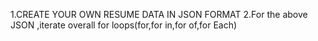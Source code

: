 1.CREATE YOUR OWN RESUME DATA IN JSON FORMAT
2.For the above JSON ,iterate overall for loops(for,for in,for of,for Each) 